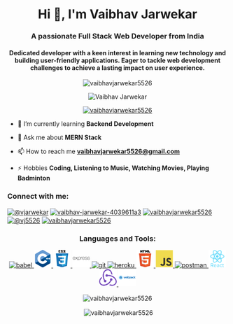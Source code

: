 <h1 align="center">Hi 👋, I'm Vaibhav Jarwekar</h1>
<h3 align="center">A passionate Full Stack Web Developer from India</h3>
<h4 align="center">Dedicated developer with a keen interest
in learning new technology and building
user-friendly applications. Eager to tackle
web development challenges to achieve
a lasting impact on user experience.
</h4>
<p align="center"> <img src="https://komarev.com/ghpvc/?username=vaibhavjarwekar5526&label=Profile%20views&color=0e75b6&style=flat" alt="vaibhavjarwekar5526" /> </p>
<p align="center"><img src="https://r7q6w9z6.rocketcdn.me/career/wp-content/uploads/2021/06/2-46.gif" alt="Vaibhav Jarwekar"/></p>

<p align="center"> <a href="https://github.com/ryo-ma/github-profile-trophy"><img src="https://github-profile-trophy.vercel.app/?username=vaibhavjarwekar5526" alt="vaibhavjarwekar5526" /></a> </p>

- 🌱 I’m currently learning **Backend Development**


- 💬 Ask me about **MERN Stack**

- 📫 How to reach me **vaibhavjarwekar5526@gmail.com**

- ⚡ Hobbies **Coding, Listening to Music, Watching Movies, Playing Badminton**

<h3 align="left">Connect with me:</h3>
<p align="left">
<a href="https://twitter.com/@vjarwekar" target="blank"><img align="center" src="https://raw.githubusercontent.com/rahuldkjain/github-profile-readme-generator/master/src/images/icons/Social/twitter.svg" alt="@vjarwekar" height="30" width="40" /></a>
<a href="https://linkedin.com/in/vaibhav-jarwekar-4039611a3" target="blank"><img align="center" src="https://raw.githubusercontent.com/rahuldkjain/github-profile-readme-generator/master/src/images/icons/Social/linked-in-alt.svg" alt="vaibhav-jarwekar-4039611a3" height="30" width="40" /></a>
<a href="https://codesandbox.com/vaibhavjarwekar5526" target="blank"><img align="center" src="https://raw.githubusercontent.com/rahuldkjain/github-profile-readme-generator/master/src/images/icons/Social/codesandbox.svg" alt="vaibhavjarwekar5526" height="30" width="40" /></a>
<a href="https://www.hackerrank.com/@vj5526" target="blank"><img align="center" src="https://raw.githubusercontent.com/rahuldkjain/github-profile-readme-generator/master/src/images/icons/Social/hackerrank.svg" alt="@vj5526" height="30" width="40" /></a>
<a href="https://www.leetcode.com/vaibhavjarwekar5526" target="blank"><img align="center" src="https://raw.githubusercontent.com/rahuldkjain/github-profile-readme-generator/master/src/images/icons/Social/leet-code.svg" alt="vaibhavjarwekar5526" height="30" width="40" /></a>
</p>

<h3 align="center">Languages and Tools:</h3>
<p align="center"> <a href="https://babeljs.io/" target="_blank" rel="noreferrer"> <img src="https://www.vectorlogo.zone/logos/babeljs/babeljs-icon.svg" alt="babel" width="40" height="40"/> </a> <a href="https://www.w3schools.com/cpp/" target="_blank" rel="noreferrer"> <img src="https://raw.githubusercontent.com/devicons/devicon/master/icons/cplusplus/cplusplus-original.svg" alt="cplusplus" width="40" height="40"/> </a> <a href="https://www.w3schools.com/css/" target="_blank" rel="noreferrer"> <img src="https://raw.githubusercontent.com/devicons/devicon/master/icons/css3/css3-original-wordmark.svg" alt="css3" width="40" height="40"/> </a> <a href="https://expressjs.com" target="_blank" rel="noreferrer"> <img src="https://raw.githubusercontent.com/devicons/devicon/master/icons/express/express-original-wordmark.svg" alt="express" width="40" height="40"/> </a> <a href="https://git-scm.com/" target="_blank" rel="noreferrer"> <img src="https://www.vectorlogo.zone/logos/git-scm/git-scm-icon.svg" alt="git" width="40" height="40"/> </a> <a href="https://heroku.com" target="_blank" rel="noreferrer"> <img src="https://www.vectorlogo.zone/logos/heroku/heroku-icon.svg" alt="heroku" width="40" height="40"/> </a> <a href="https://www.w3.org/html/" target="_blank" rel="noreferrer"> <img src="https://raw.githubusercontent.com/devicons/devicon/master/icons/html5/html5-original-wordmark.svg" alt="html5" width="40" height="40"/> </a> <a href="https://developer.mozilla.org/en-US/docs/Web/JavaScript" target="_blank" rel="noreferrer"> <img src="https://raw.githubusercontent.com/devicons/devicon/master/icons/javascript/javascript-original.svg" alt="javascript" width="40" height="40"/> </a><a href="https://postman.com" target="_blank" rel="noreferrer"> <img src="https://www.vectorlogo.zone/logos/getpostman/getpostman-icon.svg" alt="postman" width="40" height="40"/> </a> <a href="https://reactjs.org/" target="_blank" rel="noreferrer"> <img src="https://raw.githubusercontent.com/devicons/devicon/master/icons/react/react-original-wordmark.svg" alt="react" width="40" height="40"/> </a> <a href="https://redux.js.org" target="_blank" rel="noreferrer"> <img src="https://raw.githubusercontent.com/devicons/devicon/master/icons/redux/redux-original.svg" alt="redux" width="40" height="40"/> </a> <a href="https://webpack.js.org" target="_blank" rel="noreferrer"> <img src="https://raw.githubusercontent.com/devicons/devicon/d00d0969292a6569d45b06d3f350f463a0107b0d/icons/webpack/webpack-original-wordmark.svg" alt="webpack" width="40" height="40"/> </a> </p>

<p align="center"><img align="center" src="https://github-readme-stats.vercel.app/api/top-langs?username=vaibhavjarwekar5526&show_icons=true&locale=en&layout=compact" alt="vaibhavjarwekar5526" /></p>

<p align="center">&nbsp;<img align="center" src="https://github-readme-stats.vercel.app/api?username=vaibhavjarwekar5526&show_icons=true&locale=en" alt="vaibhavjarwekar5526" /></p>


